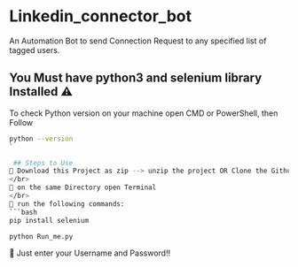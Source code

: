 # Linkedin_connector_bot
An Automation Bot to send Connection Request to any specified list of tagged users.


## You Must have python3 and selenium library Installed ⚠
To check Python version on your machine open CMD or PowerShell, then Follow </br>
```bash
python --version
`

 ## Steps to Use
📍 Download this Project as zip --> unzip the project OR Clone the Github project
</br>
📍 on the same Directory open Terminal
</br>
📍 run the following commands:
```bash
pip install selenium
```
```bash
python Run_me.py
```
📍 Just enter your Username and Password!!
 
